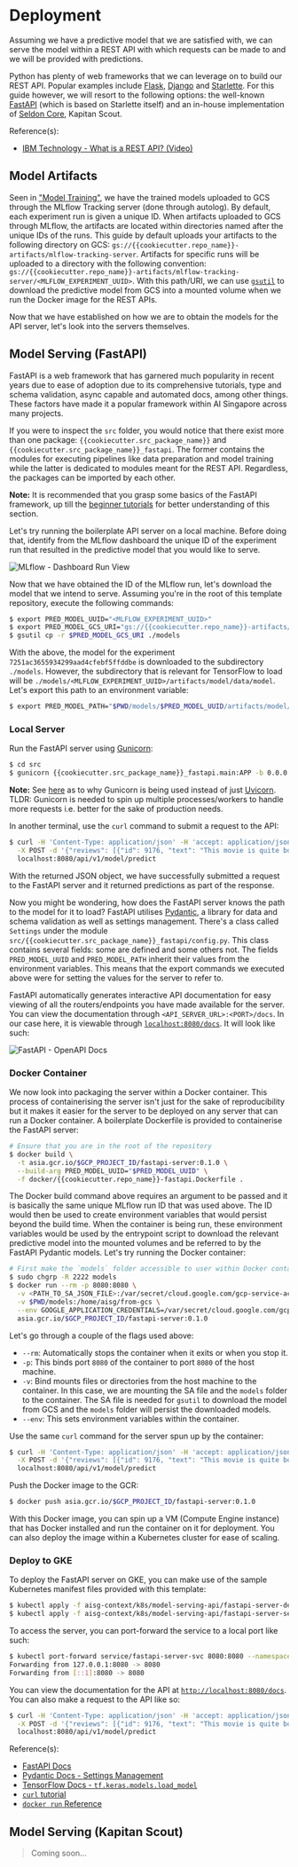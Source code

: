 # Deployment

Assuming we have a predictive model that we are satisfied with, we can
serve the model within a REST API with which requests can be made to
and we will be provided with predictions.

Python has plenty of web frameworks that we can leverage on to build
our REST API. Popular examples include
[Flask](https://flask.palletsprojects.com/en/2.0.x/),
[Django](https://www.djangoproject.com/) and
[Starlette](https://www.starlette.io/). For this guide however, we will
resort to the following options:
the well-known [FastAPI](https://fastapi.tiangolo.com/) (which is based
on Starlette itself) and an in-house implementation of
[Seldon Core](https://www.seldon.io/tech/products/core/), Kapitan
Scout.

Reference(s):

- [IBM Technology - What is a REST API? (Video)](https://www.youtube.com/watch?v=lsMQRaeKNDk)

## Model Artifacts

Seen in ["Model Training"](./job-orchestration#model-training), we have the trained models
uploaded to GCS through the MLflow Tracking server (done through
autolog). By default, each experiment run is given a unique ID. When
artifacts uploaded to GCS through MLflow, the artifacts are located
within directories named after the unique IDs of the runs.
This guide by default uploads your artifacts to the following
directory on GCS:
`gs://{{cookiecutter.repo_name}}-artifacts/mlflow-tracking-server`.
Artifacts for specific runs will be uploaded to a directory with the
following convention:
`gs://{{cookiecutter.repo_name}}-artifacts/mlflow-tracking-server/<MLFLOW_EXPERIMENT_UUID>`.
With this path/URI, we can use
[`gsutil`](https://cloud.google.com/storage/docs/gsutil)
to download the predictive model from GCS into a mounted volume when
we run the Docker image for the REST APIs.

Now that we have established on how we are to obtain the models for the
API server, let's look into the servers themselves.

## Model Serving (FastAPI)

FastAPI is a web framework that has garnered much popularity in recent
years due to ease of adoption due to its comprehensive tutorials, type
and schema validation, async capable and automated docs, among other
things. These factors have made it a popular framework within
AI Singapore across many projects.

If you were to inspect the `src` folder, you would notice that there
exist more than one package: `{{cookiecutter.src_package_name}}` and
`{{cookiecutter.src_package_name}}_fastapi`. The former contains the modules for
executing pipelines like data preparation and model training while
the latter is dedicated to modules meant for the REST API. Regardless,
the packages can be imported by each other.

__Note:__ It is recommended that you grasp some basics of the FastAPI
framework, up till the
[beginner tutorials](https://fastapi.tiangolo.com/tutorial/) for
better understanding of this section.

Let's try running the boilerplate API server on a local machine.
Before doing that, identify from the MLflow dashboard the unique ID
of the experiment run that resulted in the predictive model that you
would like to serve.

![MLflow - Dashboard Run View](../assets/screenshots/mlflow-dashboard-run-view.png)

Now that we have obtained the ID of the MLflow run,
let's download the model that we intend to serve.
Assuming you're in the root of this template repository, execute the
following commands:

```bash
$ export PRED_MODEL_UUID="<MLFLOW_EXPERIMENT_UUID>"
$ export PRED_MODEL_GCS_URI="gs://{{cookiecutter.repo_name}}-artifacts/mlflow-tracking-server/$PRED_MODEL_UUID"
$ gsutil cp -r $PRED_MODEL_GCS_URI ./models
```

With the above, the model for the experiment
`7251ac3655934299aad4cfebf5ffddbe` is downloaded to the subdirectory
`./models`. However, the subdirectory that is relevant for TensorFlow
to load will be
`./models/<MLFLOW_EXPERIMENT_UUID>/artifacts/model/data/model`. Let's
export this path to an environment variable:

```bash
$ export PRED_MODEL_PATH="$PWD/models/$PRED_MODEL_UUID/artifacts/model/data/model"
```

### Local Server

Run the FastAPI server using [Gunicorn](https://gunicorn.org):

```bash
$ cd src
$ gunicorn {{cookiecutter.src_package_name}}_fastapi.main:APP -b 0.0.0.0:8080 -w 4 -k uvicorn.workers.UvicornWorker
```

__Note:__ See
[here](https://fastapi.tiangolo.com/deployment/server-workers/) as to
why Gunicorn is being used instead of just
[Uvicorn](https://www.uvicorn.org/). TLDR: Gunicorn is needed to spin
up multiple processes/workers to handle more requests i.e. better for
the sake of production needs.

In another terminal, use the `curl` command to submit a request to the API:

```bash
$ curl -H 'Content-Type: application/json' -H 'accept: application/json' \
  -X POST -d '{"reviews": [{"id": 9176, "text": "This movie is quite boring."}, {"id": 71, "text": "This movie is awesome."}]}' \
  localhost:8080/api/v1/model/predict
```

With the returned JSON object, we have successfully submitted a request
to the FastAPI server and it returned predictions as part of the
response.

Now you might be wondering, how does the FastAPI server knows the path
to the model for it to load? FastAPI utilises
[Pydantic](https://pydantic-docs.helpmanual.io/), a library for data
and schema validation as well as settings management. There's a class
called `Settings` under the module
`src/{{cookiecutter.src_package_name}}_fastapi/config.py`. This class contains
several fields: some are defined and some others not. The fields
`PRED_MODEL_UUID` and `PRED_MODEL_PATH` inherit their values from
the environment variables. This means that the export commands we
executed above were for setting the values for the server to refer to.

FastAPI automatically generates interactive API documentation for
easy viewing of all the routers/endpoints you have made available for
the server. You can view the documentation through
`<API_SERVER_URL>:<PORT>/docs`. In our case here, it is viewable through
[`localhost:8080/docs`](http://localhost:8080/docs). It will look like
such:

![FastAPI - OpenAPI Docs](../assets/screenshots/fastapi-openapi-docs.png)

### Docker Container

We now look into packaging the server within a Docker container. This
process of containerising the server isn't just for the sake of
reproducibility but it makes it easier for the server to be deployed
on any server that can run a Docker container. A boilerplate
Dockerfile is provided to containerise the FastAPI server:

```bash
# Ensure that you are in the root of the repository
$ docker build \
  -t asia.gcr.io/$GCP_PROJECT_ID/fastapi-server:0.1.0 \
  --build-arg PRED_MODEL_UUID="$PRED_MODEL_UUID" \
  -f docker/{{cookiecutter.repo_name}}-fastapi.Dockerfile .
```

The Docker build command above requires an argument to be passed and it
is basically the same unique MLflow run ID that was used above.
The ID would then be used to create environment variables that would
persist beyond the build time. When the container is being run,
these environment variables would be
used by the entrypoint script to download the relevant predictive model
into the mounted volumes and be referred to by the FastAPI Pydantic
models. Let's try running the Docker container:

```bash
# First make the `models` folder accessible to user within Docker container
$ sudo chgrp -R 2222 models
$ docker run --rm -p 8080:8080 \
  -v <PATH_TO_SA_JSON_FILE>:/var/secret/cloud.google.com/gcp-service-account.json \
  -v $PWD/models:/home/aisg/from-gcs \
  --env GOOGLE_APPLICATION_CREDENTIALS=/var/secret/cloud.google.com/gcp-service-account.json \
  asia.gcr.io/$GCP_PROJECT_ID/fastapi-server:0.1.0
```

Let's go through a couple of the flags used above:

- `--rm`: Automatically stops the container when it exits or when you
  stop it.
- `-p`: This binds port `8080` of the container to port `8080` of the
  host machine.
- `-v`: Bind mounts files or directories from the host machine to the
  container. In this case, we are mounting the SA file and the `models`
  folder to the container. The SA file is needed for `gsutil`
  to download the model from GCS and the `models` folder will persist
  the downloaded models.
- `--env`: This sets environment variables within the container.

Use the same `curl` command for the server spun up by the container:

```bash
$ curl -H 'Content-Type: application/json' -H 'accept: application/json' \
  -X POST -d '{"reviews": [{"id": 9176, "text": "This movie is quite boring."}, {"id": 71, "text": "This movie is awesome."}]}' \
  localhost:8080/api/v1/model/predict
```

Push the Docker image to the GCR:

```bash
$ docker push asia.gcr.io/$GCP_PROJECT_ID/fastapi-server:0.1.0
```

With this Docker image, you can spin up a VM (Compute Engine instance)
that has Docker installed and run the container on it for deployment.
You can also deploy the image within a Kubernetes cluster for ease of
scaling.

### Deploy to GKE

To deploy the FastAPI server on GKE, you can make use of the sample
Kubernetes manifest files provided with this template:

```bash
$ kubectl apply -f aisg-context/k8s/model-serving-api/fastapi-server-deployment.yml --namespace=polyaxon-v1
$ kubectl apply -f aisg-context/k8s/model-serving-api/fastapi-server-service.yml --namespace=polyaxon-v1
```

To access the server, you can port-forward the service to a local port
like such:

```bash
$ kubectl port-forward service/fastapi-server-svc 8080:8080 --namespace=polyaxon-v1
Forwarding from 127.0.0.1:8080 -> 8080
Forwarding from [::1]:8080 -> 8080
```

You can view the documentation for the API at
[`http://localhost:8080/docs`](http://localhost:8080/docs). You can also
make a request to the API like so:

```bash
$ curl -H 'Content-Type: application/json' -H 'accept: application/json' \
  -X POST -d '{"reviews": [{"id": 9176, "text": "This movie is quite boring."}, {"id": 71, "text": "This movie is awesome."}]}' \
  localhost:8080/api/v1/model/predict
```

Reference(s):

- [FastAPI Docs](https://fastapi.tiangolo.com)
- [Pydantic Docs - Settings Management](https://pydantic-docs.helpmanual.io/usage/settings/)
- [TensorFlow Docs - `tf.keras.models.load_model`](https://www.tensorflow.org/api_docs/python/tf/keras/models/load_model)
- [`curl` tutorial](https://curl.se/docs/manual.html)
- [`docker run` Reference](https://docs.docker.com/engine/reference/commandline/run/)

## Model Serving (Kapitan Scout)

> Coming soon...
